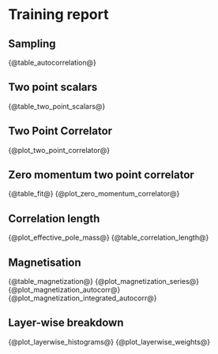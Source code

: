 # Training report
## Sampling
{@table_autocorrelation@}
## Two point scalars
{@table_two_point_scalars@}
## Two Point Correlator
{@plot_two_point_correlator@}
## Zero momentum two point correlator
{@table_fit@}
{@plot_zero_momentum_correlator@}
## Correlation length
{@plot_effective_pole_mass@}
{@table_correlation_length@}
## Magnetisation
{@table_magnetization@}
{@plot_magnetization_series@}
{@plot_magnetization_autocorr@}
{@plot_magnetization_integrated_autocorr@}
## Layer-wise breakdown
{@plot_layerwise_histograms@}
{@plot_layerwise_weights@}
